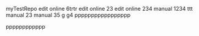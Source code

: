 myTestRepo
edit online 6trtr
edit online 23
edit online 234
manual 1234 ttt
manual 23 
manual 35 g g4 ppppppppppppppppp


pppppppppppp
